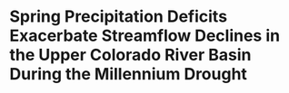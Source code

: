 # Spring Precipitation Deficits Exacerbate Streamflow Declines in the Upper Colorado River Basin During the Millennium Drought
